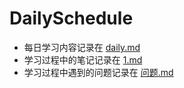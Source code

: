 # DailySchedule
+ 每日学习内容记录在 [daily.md](daily.md)
+ 学习过程中的笔记记录在 [1.md](./doc/1.md) 
+ 学习过程中遇到的问题记录在 [问题.md](./doc/问题.md)

